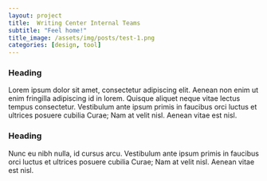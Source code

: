 ```yaml
---
layout: project
title:  Writing Center Internal Teams
subtitle: "Feel home!"
title_image: /assets/img/posts/test-1.png
categories: [design, tool]
---
```


### Heading

Lorem ipsum dolor sit amet, consectetur adipiscing elit. Aenean non enim ut enim fringilla adipiscing id in lorem. Quisque aliquet neque vitae lectus tempus consectetur. Vestibulum ante ipsum primis in faucibus orci luctus et ultrices posuere cubilia Curae; Nam at velit nisl. Aenean vitae est nisl.

### Heading

Nunc eu nibh nulla, id cursus arcu. Vestibulum ante ipsum primis in faucibus orci luctus et ultrices posuere cubilia Curae; Nam at velit nisl. Aenean vitae est nisl.
